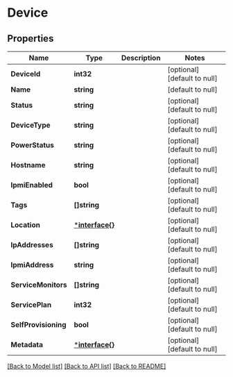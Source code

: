 # Device

## Properties
Name | Type | Description | Notes
------------ | ------------- | ------------- | -------------
**DeviceId** | **int32** |  | [optional] [default to null]
**Name** | **string** |  | [default to null]
**Status** | **string** |  | [optional] [default to null]
**DeviceType** | **string** |  | [optional] [default to null]
**PowerStatus** | **string** |  | [optional] [default to null]
**Hostname** | **string** |  | [optional] [default to null]
**IpmiEnabled** | **bool** |  | [optional] [default to null]
**Tags** | **[]string** |  | [optional] [default to null]
**Location** | [***interface{}**](interface{}.md) |  | [optional] [default to null]
**IpAddresses** | **[]string** |  | [optional] [default to null]
**IpmiAddress** | **string** |  | [optional] [default to null]
**ServiceMonitors** | **[]string** |  | [optional] [default to null]
**ServicePlan** | **int32** |  | [optional] [default to null]
**SelfProvisioning** | **bool** |  | [optional] [default to null]
**Metadata** | [***interface{}**](interface{}.md) |  | [optional] [default to null]

[[Back to Model list]](../README.md#documentation-for-models) [[Back to API list]](../README.md#documentation-for-api-endpoints) [[Back to README]](../README.md)


